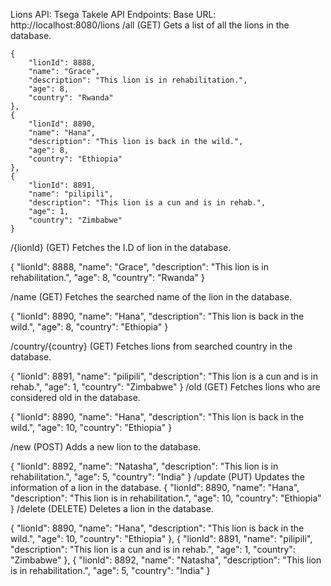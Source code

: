 Lions API: Tsega Takele
API Endpoints:
Base URL: http://localhost:8080/lions
/all (GET)
Gets a list of all the lions in the database.

    {
        "lionId": 8888,
        "name": "Grace",
        "description": "This lion is in rehabilitation.",
        "age": 8,
        "country": "Rwanda"
    },
    {
        "lionId": 8890,
        "name": "Hana",
        "description": "This lion is back in the wild.",
        "age": 8,
        "country": "Ethiopia"
    },
    {
        "lionId": 8891,
        "name": "pilipili",
        "description": "This lion is a cun and is in rehab.",
        "age": 1,
        "country": "Zimbabwe"
    }

/{lionId} (GET)
Fetches the I.D of lion in the database.

{
    "lionId": 8888,
    "name": "Grace",
    "description": "This lion is in rehabilitation.",
    "age": 8,
    "country": "Rwanda"
}

/name (GET)
Fetches the searched name of the lion in the database.

{
        "lionId": 8890,
        "name": "Hana",
        "description": "This lion is back in the wild.",
        "age": 8,
        "country": "Ethiopia"
    }

/country/{country} (GET)
Fetches lions from searched country in the database.

{
        "lionId": 8891,
        "name": "pilipili",
        "description": "This lion is a cun and is in rehab.",
        "age": 1,
        "country": "Zimbabwe"
    }
/old (GET)
Fetches lions who are considered old in the database.

{
        "lionId": 8890,
        "name": "Hana",
        "description": "This lion is back in the wild.",
        "age": 10,
        "country": "Ethiopia"
    }

/new (POST)
Adds a new lion to the database.

 {
        "lionId": 8892,
        "name": "Natasha",
        "description": "This lion is in rehabilitation.",
        "age": 5,
        "country": "India"
    }
/update (PUT)
Updates the information of a lion in the database.
{
"lionId": 8890,
        "name": "Hana",
        "description": "This lion is in rehabilitation.",
        "age": 10,
        "country": "Ethiopia"
        }
/delete (DELETE)
Deletes a lion in the database.

{
        "lionId": 8890,
        "name": "Hana",
        "description": "This lion is back in the wild.",
        "age": 10,
        "country": "Ethiopia"
    },
    {
        "lionId": 8891,
        "name": "pilipili",
        "description": "This lion is a cun and is in rehab.",
        "age": 1,
        "country": "Zimbabwe"
    },
    {
        "lionId": 8892,
        "name": "Natasha",
        "description": "This lion is in rehabilitation.",
        "age": 5,
        "country": "India"
    }
